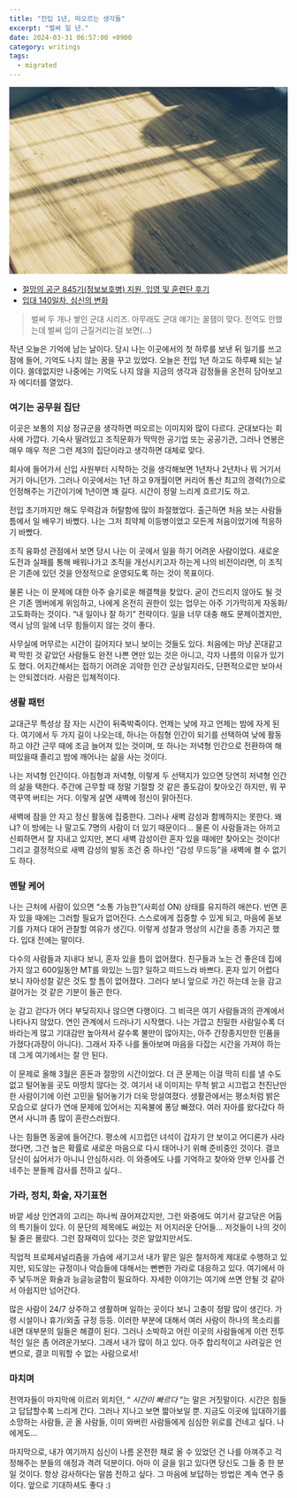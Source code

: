 ```yaml
---
title: "전입 1년, 떠오르는 생각들"
excerpt: "벌써 일 년."
date: 2024-03-31 06:57:00 +0900
category: writings
tags:
  - migrated
---
```


![](/assets/images/FoVpypX.jpg) 

- [절망의 공군 845기(정보보호병) 지원, 입영 및 훈련단 후기](/writings/2023-04-16-절망의-공군-845기(정보보호병)-지원-입영-및-훈련단-후기)
- [입대 140일차, 심신의 변화](/writings/2023-07-02-입대-140일차-심신의-변화)

> 벌써 두 개나 쌓인 군대 시리즈. 아무래도 군대 얘기는 꿀잼이 맞다. 전역도 안했는데 벌써 입이 근질거리는걸 보면(...)
  
작년 오늘은 기억에 남는 날이다. 당시 나는 이곳에서의 첫 하루를 보낸 뒤 일기를 쓰고 잠에 들어, 기억도 나지 않는 꿈을 꾸고 있었다. 오늘은 전입 1년 하고도 하루째 되는 날이다. 쓸데없지만 나중에는 기억도 나지 않을 지금의 생각과 감정들을 온전히 담아보고자 에디터를 열었다.  

### 여기는 공무원 집단
  
이곳은 보통의 지상 정규군을 생각하면 떠오르는 이미지와 많이 다르다. 군대보다는 회사에 가깝다. 기숙사 딸려있고 조직문화가 딱딱한 공기업 또는 공공기관, 그러나 연봉은 매우 매우 적은 그런 제3의 집단이라고 생각하면 대체로 맞다.  
  
회사에 들어가서 신입 사원부터 시작하는 것을 생각해보면 1년차나 2년차나 뭐 거기서 거기 아니던가. 그러나 이곳에서는 1년 하고 9개월이면 커리어 통산 최고의 경력(?)으로 인정해주는 기간이기에 1년이면 꽤 길다. 시간이 정말 느리게 흐르기도 하고.  
  
전입 초기까지만 해도 무력감과 허탈함에 많이 좌절했었다. 출근하면 처음 보는 사람들 틈에서 일 배우기 바빴다. 나는 그저 최약체 이등병이었고 모든게 처음이었기에 적응하기 바빴다.   
  
조직 융화성 관점에서 보면 당시 나는 이 곳에서 일을 하기 어려운 사람이었다. 새로운 도전과 실패를 통해 배워나가고 조직을 개선시키고자 하는게 나의 비전이라면, 이 조직은 기존에 있던 것을 안정적으로 운영되도록 하는 것이 목표이다.   
  
물론 나는 이 문제에 대한 아주 슬기로운 해결책을 찾았다. 굳이 건드리지 않아도 될 것은 기존 멤버에게 위임하고, 나에게 온전히 권한이 있는 업무는 아주 기가막히게 자동화/고도화하는 것이다. “내 일이나 잘 하기” 전략이다. 일을 너무 대충 해도 문제이겠지만, 역시 남의 일에 너무 힘들이지 않는 것이 좋다.  
  
사무실에 머무르는 시간이 길어지다 보니 보이는 것들도 있다. 처음에는 마냥 꼰대같고 꽉 막힌 것 같았던 사람들도 완전 나쁜 면만 있는 것은 아니고, 각자 나름의 이유가 있기도 했다. 어지간해서는 접하기 어려운 괴악한 인간 군상일지라도, 단편적으로만 보아서는 안되겠더라. 사람은 입체적이다.  
  
### 생활 패턴
  
교대근무 특성상 잠 자는 시간이 뒤죽박죽이다. 언제는 낮에 자고 언제는 밤에 자게 된다. 여기에서 두 가지 길이 나오는데, 하나는 아침형 인간이 되기를 선택하여 낮에 활동하고 야간 근무 때에 조금 늘어져 있는 것이며, 또 하나는 저녁형 인간으로 전환하여 해 떠있을때 졸리고 밤에 깨어나는 삶을 사는 것이다.  
  
나는 저녁형 인간이다. 아침형과 저녁형, 이렇게 두 선택지가 있으면 당연히 저녁형 인간의 삶을 택한다. 주간에 근무할 때 정말 기절할 것 같은 졸도감이 찾아오긴 하지만, 뭐 꾸역꾸역 버티는 거다. 이렇게 살면 새벽에 정신이 맑아진다.  
  
새벽에 잠을 안 자고 정신 활동에 집중한다. 그러나 새벽 감성과 함께하지는 못한다. 왜냐? 이 방에는 나 말고도 7명의 사람이 더 있기 때문이다... 물론 이 사람들과는 아끼고 신뢰하면서 잘 지내고 있지만, 본디 새벽 감성이란 혼자 있을 때에만 찾아오는 것이다! 그리고 결정적으로 새벽 감성의 발동 조건 중 하나인 “감성 무드등”을 새벽에 켤 수 없기도 하다.  
  
###  멘탈 케어

나는 근처에 사람이 있으면 “소통 가능한”(사회성 ON) 상태를 유지하려 애쓴다. 반면 혼자 있을 때에는 그러할 필요가 없어진다. 스스로에게 집중할 수 있게 되고, 마음에 돋보기를 가져다 대어 관찰할 여유가 생긴다. 이렇게 성찰과 명상의 시간을 종종 가지곤 했다. 입대 전에는 말이다.  
  
다수의 사람들과 지내다 보니, 혼자 있을 틈이 없어졌다. 친구들과 노는 건 좋은데 집에 가지 않고 600일동안 MT를 와있는 느낌? 일하고 떠드느라 바쁘다. 혼자 있기 어렵다 보니 자아성찰 같은 것도 할 틈이 없어졌다. 그러다 보니 앞으로 가긴 하는데 눈을 감고 걸어가는 것 같은 기분이 들곤 한다.   
  
눈 감고 걷다가 어다 부딪히지나 않으면 다행이다. 그 비극은 여기 사람들과의 관계에서 나타나지 않았다. 연인 관계에서 드러나기 시작했다. 나는 가깝고 친밀한 사람일수록 더 바라는게 많고 기대감만 높아져서 갈수록 불만이 많아지는, 아주 간장종지만한 인품을 가졌다(과장이 아니다). 그래서 자주 나를 돌아보며 마음을 다잡는 시간을 가져야 하는데 그게 여기에서는 잘 안 된다.  
  
이 문제로 올해 3월은 혼돈과 절망의 시간이었다. 더 큰 문제는 이걸 딱히 티를 낼 수도 없고 털어놓을 곳도 마땅치 않다는 것. 여기서 내 이미지는 무척 밝고 시끄럽고 천진난만한 사람이기에 이런 고민을 털어놓기가 더욱 망설여졌다. 생활관에서는 평소처럼 밝은 모습으로 살다가 연애 문제에 있어서는 지옥불에 퐁당 빠졌다. 여러 자아를 왔다갔다 하면서 사니까 좀 많이 혼란스러웠다.  
  
나는 힘들면 동굴에 들어간다. 평소에 시끄럽던 녀석이 갑자기 안 보이고 어디론가 사라졌다면, 그건 높은 확률로 새로운 마음으로 다시 태어나기 위해 준비중인 것이다. 결코 당신이 싫어서가 아니니 안심하시라. 이 와중에도 나를 기억하고 찾아와 안부 인사를 건네주는 분들께 감사를 전하고 싶다..  

### 가라, 정치, 화술, 자기표현
  
바깥 세상 인연과의 고리는 하나씩 끊어져갔지만, 그런 와중에도 여기서 갈고닦은 어둠의 특기들이 있다. 이 문단의 제목에도 써있는 저 어지러운 단어들... 저것들이 나의 것이 될 줄은 몰랐다. 그런 잠재력이 있다는 것은 알았지만서도.  

직업적 프로페셔널리즘을 가슴에 새기고서 내가 맡은 일은 철저하게 제대로 수행하고 있지만, 되도않는 규정이나 악습들에 대해서는 뻔뻔한 가라로 대응하고 있다. 여기에서 아주 낯두꺼운 화술과 능글능글함이 필요하다. 자세한 이야기는 여기에 쓰면 안될 것 같아서 아쉽지만 넘어간다.  
  
많은 사람이 24/7 상주하고 생활하며 일하는 곳이다 보니 고충이 정말 많이 생긴다. 가령 시설이나 휴가/외출 규정 등등. 이러한 부분에 대해서 여러 사람이 하나의 목소리를 내면 대부분의 일들은 해결이 된다. 그러나 소박하고 어린 이곳의 사람들에게 이런 전투적인 일은 좀 어려운가보다. 그래서 내가 많이 하고 있다. 아주 합리적이고 사려깊은 언변으로, 결코 미워할 수 없는 사람으로서!  
  
### 마치며
  
전역자들이 마지막에 이르러 외치던, “ _시간이 빠르다_ ”는 말은 거짓말이다. 시간은 힘들고 답답할수록 느리게 간다. 그러나 지나고 보면 짧아보일 뿐. 지금도 이곳에 입대하기를 소망하는 사람들, 곧 올 사람들, 이미 와버린 사람들에게 심심한 위로를 건네고 싶다. 나에게도...  
  
마지막으로, 내가 여기까지 심신이 나름 온전한 채로 올 수 있었던 건 나를 아껴주고 걱정해주는 분들의 애정과 격려 덕분이다. 아마 이 글을 읽고 있다면 당신도 그들 중 한 분일 것이다. 항상 감사하다는 말씀 전하고 싶다. 그 마음에 보답하는 방법은 계속 연구 중이다. 앞으로 기대하셔도 좋다 :)